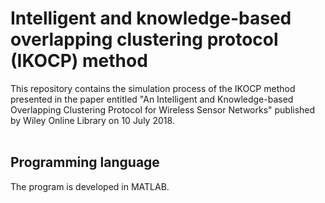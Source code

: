 # Intelligent and knowledge-based overlapping clustering protocol (IKOCP) method
This repository contains the simulation process of the IKOCP method presented in the paper entitled "An Intelligent and Knowledge-based Overlapping Clustering Protocol for Wireless Sensor Networks" published by Wiley Online Library on 10 July 2018.
<br/>
<br/>
## Programming language
The program is developed in MATLAB.
